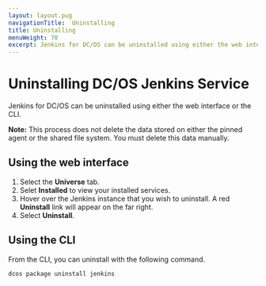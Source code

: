```yaml
---
layout: layout.pug
navigationTitle:  Uninstalling
title: Uninstalling
menuWeight: 70
excerpt: Jenkins for DC/OS can be uninstalled using either the web interface or the CLI. 
---
```

# Uninstalling DC/OS Jenkins Service

Jenkins for DC/OS can be uninstalled using either the web interface or the CLI.

**Note:** This process does not delete the data stored on either the pinned agent or the shared file system. You must delete this data manually.

## Using the web interface

1. Select the **Universe** tab.
1. Selet **Installed** to view your installed services.
1. Hover over the Jenkins instance that you wish to uninstall. A red **Uninstall** link will appear on the far right.
1. Select **Uninstall**.

## Using the CLI

From the CLI, you can uninstall with the following command.

```bash
dcos package uninstall jenkins
```
